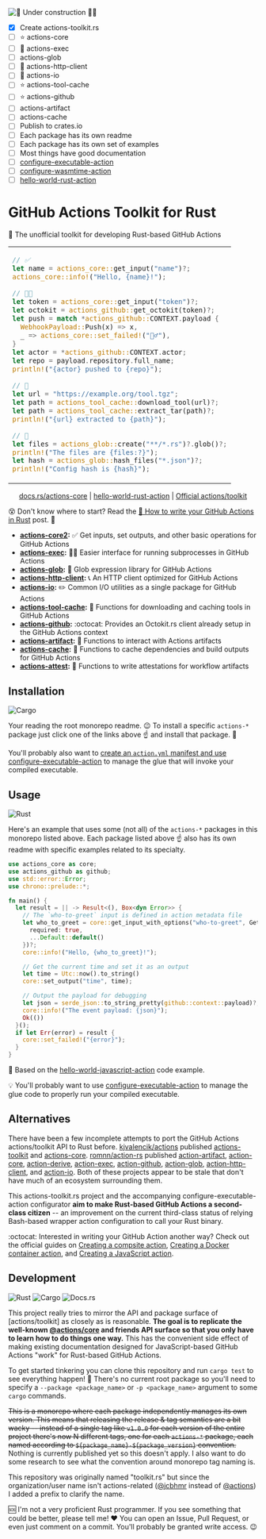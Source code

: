 ![🚧 Under construction 👷‍♂️](https://i.imgur.com/LEP2R3N.png)

- [x] Create actions-toolkit.rs
- [ ] ⭐ actions-core
- [ ] 🤢 actions-exec
- [ ] actions-glob
- [ ] 🤢 actions-http-client
- [ ] 🤢 actions-io
- [ ] ⭐ actions-tool-cache
- [ ] ⭐ actions-github
- [ ] actions-artifact
- [ ] actions-cache
- [ ] Publish to crates.io
- [ ] Each package has its own readme
- [ ] Each package has its own set of examples
- [ ] Most things have good documentation
- [ ] [configure-executable-action](https://github.com/jcbhmr/configure-executable-action)
- [ ] [configure-wasmtime-action](https://github.com/jcbhmr/configure-wasmtime-action)
- [ ] [hello-world-rust-action](https://github.com/jcbhmr/hello-world-rust-action)

# GitHub Actions Toolkit for Rust

🦀 The unofficial toolkit for developing Rust-based GitHub Actions

<table align=center><td>

```rs
// ✅
let name = actions_core::get_input("name")?;
actions_core::info!("Hello, {name}!");

// 🐙🐱
let token = actions_core::get_input("token")?;
let octokit = actions_github::get_octokit(token)?;
let push = match *actions_github::CONTEXT.payload {
  WebhookPayload::Push(x) => x,
  _ => actions_core::set_failed!("🤷‍♂️"),
}
let actor = *actions_github::CONTEXT.actor;
let repo = payload.repository.full_name;
println!("{actor} pushed to {repo}");

// 🔨
let url = "https://example.org/tool.tgz";
let path = actions_tool_cache::download_tool(url)?;
let path = actions_tool_cache::extract_tar(path)?;
println!("{url} extracted to {path}");

// 🍦
let files = actions_glob::create("**/*.rs")?.glob()?;
println!("The files are {files:?}");
let hash = actions_glob::hash_files("*.json")?;
println!("Config hash is {hash}");
```

</table>

<p align=center>
  <a href="https://docs.rs/actions-core/latest/actions_core">docs.rs/actions-core</a>
  | <a href="https://github.com/jcbhmr/hello-world-rust-action">hello-world-rust-action</a>
  | <a href="https://github.com/actions/toolkit">Official actions/toolkit</a>
</p>

😵 Don't know where to start? Read the [🦀 How to write your GitHub Actions in Rust](https://dev.to/#) post. 🚀

- **[actions-core2](./crates/actions-core2):** ✅ Get inputs, set outputs, and other basic operations for GitHub Actions
- **[actions-exec](./crates/actions-exec):** 🏃‍♂️ Easier interface for running subprocesses in GitHub Actions
- **[actions-glob](./crates/actions-glob):** 🍦 Glob expression library for GitHub Actions
- **[actions-http-client](./crates/actions-http-client):** 📞 An HTTP client optimized for GitHub Actions
- **[actions-io](./crates/actions-io):** ✏️ Common I/O utilities as a single package for GitHub Actions
- **[actions-tool-cache](./crates/actions-tool-cache):** 🔨 Functions for downloading and caching tools in GitHub Actions
- **[actions-github](./crates/actions-github):** :octocat: Provides an Octokit.rs client already setup in the GitHub Actions context
- **[actions-artifact](./crates/actions-artifact):** 💾 Functions to interact with Actions artifacts
- **[actions-cache](./crates/actions-cache):** 🎯 Functions to cache dependencies and build outputs for GitHub Actions
- **[actions-attest](./crates/actions-attest):** 🔏 Functions to write attestations for workflow artifacts

## Installation

![Cargo](https://img.shields.io/static/v1?style=for-the-badge&message=Cargo&color=e6b047&logo=Rust&logoColor=000000&label=)

Your reading the root monorepo readme. 😉 To install a specific `actions-*` package just click one of the links above ☝ and install that package. 🚀

You'll probably also want to [create an `action.yml` manifest and use configure-executable-action](https://github.com/jcbhmr/configure-executable-action) to manage the glue that will invoke your compiled executable.

## Usage

![Rust](https://img.shields.io/static/v1?style=for-the-badge&message=Rust&color=000000&logo=Rust&logoColor=FFFFFF&label=)

Here's an example that uses some (not all) of the `actions-*` packages in this monorepo listed above. Each package listed above ☝ also has its own readme with specific examples related to its specialty.

```rs
use actions_core as core;
use actions_github as github;
use std::error::Error;
use chrono::prelude::*;

fn main() {
  let result = || -> Result<(), Box<dyn Error>> {
    // The `who-to-greet` input is defined in action metadata file
    let who_to_greet = core::get_input_with_options("who-to-greet", GetInputOptions {
      required: true,
      ...Default::default()
    })?;
    core::info!("Hello, {who_to_greet}!");

    // Get the current time and set it as an output
    let time = Utc::now().to_string()
    core::set_output("time", time);

    // Output the payload for debugging
    let json = serde_json::to_string_pretty(github::context::payload)?;
    core::info!("The event payload: {json}");
    Ok(())
  }();
  if let Err(error) = result {
    core::set_failed!("{error}");
  }
}
```

🔰 Based on the [hello-world-javascript-action](https://github.com/actions/hello-world-javascript-action) code example.

💡 You'll probably want to use [configure-executable-action](https://github.com/jcbhmr/downlevel-executable-action) to manage the glue code to properly run your compiled executable.

## Alternatives

There have been a few incomplete attempts to port the GitHub Actions actions/toolkit API to Rust before. [kjvalencik/actions](https://github.com/kjvalencik/actions) published [actions-toolkit](https://crates.io/crates/actions-toolkit) and [actions-core](https://crates.io/crates/actions-core). [romnn/action-rs](https://github.com/romnn/action-rs) published [action-artifact](https://crates.io/crates/action-artifact), [action-core](https://crates.io/crates/action-core), [action-derive](https://crates.io/crates/action-derive), [action-exec](https://crates.io/crates/action-exec), [action-github](https://crates.io/crates/action-github), [action-glob](https://crates.io/crates/action-glob), [action-http-client](https://crates.io/crates/action-http-client), and [action-io](https://crates.io/crates/action-io). Both of these projects appear to be stale that don't have much of an ecosystem surrounding them.

This actions-toolkit.rs project and the accompanying configure-executable-action configurator **aim to make Rust-based GitHub Actions a second-class citizen** -- an improvement on the current third-class status of relying Bash-based wrapper action configuration to call your Rust binary.

:octocat: Interested in writing your GitHub Action another way? Check out the official guides on [Creating a compsite action](https://docs.github.com/en/actions/creating-actions/creating-a-composite-action), [Creating a Docker container action](https://docs.github.com/en/actions/creating-actions/creating-a-docker-container-action), and [Creating a JavaScript action](https://docs.github.com/en/actions/creating-actions/creating-a-javascript-action).

## Development

![Rust](https://img.shields.io/static/v1?style=for-the-badge&message=Rust&color=000000&logo=Rust&logoColor=FFFFFF&label=)
![Cargo](https://img.shields.io/static/v1?style=for-the-badge&message=Cargo&color=e6b047&logo=Rust&logoColor=000000&label=)
![Docs.rs](https://img.shields.io/static/v1?style=for-the-badge&message=Docs.rs&color=000000&logo=Docs.rs&logoColor=FFFFFF&label=)

This project really tries to mirror the API and package surface of [actions/toolkit] as closely as is reasonable. **The goal is to replicate the well-known [@actions/core](https://www.npmjs.com/package/@actions/core) and friends API surface so that you only have to learn how to do things one way.** This has the convenient side effect of making existing documentation designed for JavaScript-based GitHub Actions "work" for Rust-based GitHub Actions.

To get started tinkering you can clone this repository and run `cargo test` to see everything happen! 🤩 There's no current root package so you'll need to specify a `--package <package_name>` or `-p <package_name>` argument to some `cargo` commands.

~~This is a monorepo where each package independently manages its own version. This means that releasing the release & tag semantics are a bit wacky -- instead of a single tag like `v1.0.0` for each version of the entire project there's now N different tags, one for each `actions-*` package, each named according to `${package_name}-${package_version}` convention.~~ Nothing is currently published yet so this doesn't apply. I also want to do some research to see what the convention around monorepo tag naming is.

This repository was originally named "toolkit.rs" but since the organization/user name isn't actions-related ([@jcbhmr](https://github.com/jcbhmr) instead of [@actions](https://github.com/actions)) I added a prefix to clarify the name.

🆘 I'm not a very proficient Rust programmer. If you see something that could be better, please tell me! ❤️ You can open an Issue, Pull Request, or even just comment on a commit. You'll probably be granted write access. 😉
